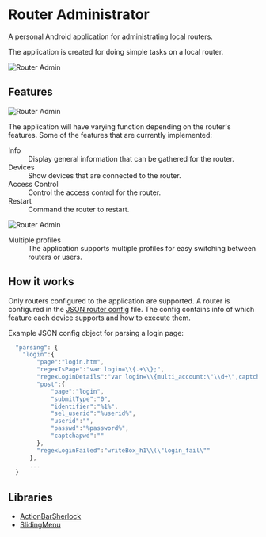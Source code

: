 Router Administrator
===========

A personal Android application for administrating local routers. 

The application is created for doing simple tasks on a local router.

![Router Admin][1]

## Features

![Router Admin][2]

The application will have varying function depending on the router's features. Some of the features that are currently implemented:

<dl>
  <dt>Info</dt>
  <dd>Display general information that can be gathered for the router.</dd>
  <dt>Devices</dt>
  <dd>Show devices that are connected to the router.</dd>
  <dt>Access Control</dt>
  <dd>Control the access control for the router.</dd>
  <dt>Restart</dt>
  <dd>Command the router to restart.</dd>
</dl>


![Router Admin][3]

<dl>
  <dt>Multiple profiles</dt>
  <dd>The application supports multiple profiles for easy switching between routers or users.</dd>
</dl>

## How it works

Only routers configured to the application are supported. 
A router is configured in the [JSON router config](https://github.com/Skarbo/RouterAdmin/blob/master/assets/routerconfig/routers.json) file. 
The config contains info of which feature each device supports and how to execute them.

Example JSON config object for parsing a login page:
```javascript
  "parsing": {
    "login":{
        "page":"login.htm",
        "regexIsPage":"var login=\\{.+\\};",
        "regexLoginDetails":"var login=\\{multi_account:\"\\d+\",captcha:\"\\d+\",fail:\"\\d+\",identifier:\"(.*?)\"\\};",
        "post":{
            "page":"login",
            "submitType":"0",
            "identifier":"%1%",
            "sel_userid":"%userid%",
            "userid":"",
            "passwd":"%password%",
            "captchapwd":""
        },
        "regexLoginFailed":"writeBox_h1\\(\"login_fail\""
      },
      ...
  }
```

## Libraries

* [ActionBarSherlock](http://actionbarsherlock.com/)
* [SlidingMenu](https://github.com/jfeinstein10/SlidingMenu)

 [1]: https://lh5.googleusercontent.com/-8SrQz5FbT5o/UbFdMuLpMKI/AAAAAAAACaQ/wu4jbwWjyNk/s400/8d16153053584a139e8ed7ee38dc5ead.png
 [2]: https://lh4.googleusercontent.com/-em35I2HmjgM/UbFiU5hT6hI/AAAAAAAACag/ZJYPa0M6qf4/s400/f06076d264124c11b0a70bc9f5ac86b0.png
 [3]: https://lh3.googleusercontent.com/-CbGknDSrUEw/UbFn3ni3SyI/AAAAAAAACaw/tECmfEXDb74/s640/b7165a949cc3453ba399aeabadd9e365.png
